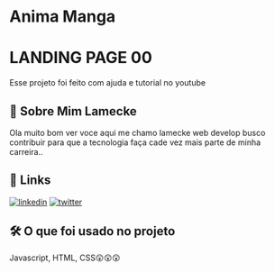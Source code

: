 # Anima Manga

# LANDING PAGE 00

Esse projeto foi feito com ajuda e tutorial no youtube


## 🚀 Sobre Mim Lamecke
Ola muito bom ver voce aqui me chamo lamecke web develop busco contribuir para que a tecnologia faça cade vez mais parte de minha carreira.. 


## 🔗 Links
[![linkedin](https://img.shields.io/badge/linkedin-0A66C2?style=for-the-badge&logo=linkedin&logoColor=white)](https://www.linkedin.com/in/lamecke-bruno-846529211)
[![twitter](https://img.shields.io/badge/twitter-1DA1F2?style=for-the-badge&logo=twitter&logoColor=white)](https://twitter.com/lameckeee)


## 🛠 O que foi usado no projeto
Javascript, HTML, CSS😲😲😲

